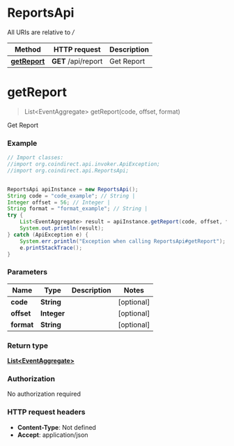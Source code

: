 # ReportsApi

All URIs are relative to */*

Method | HTTP request | Description
------------- | ------------- | -------------
[**getReport**](ReportsApi.md#getReport) | **GET** /api/report | Get Report

<a name="getReport"></a>
# **getReport**
> List&lt;EventAggregate&gt; getReport(code, offset, format)

Get Report

### Example
```java
// Import classes:
//import org.coindirect.api.invoker.ApiException;
//import org.coindirect.api.ReportsApi;


ReportsApi apiInstance = new ReportsApi();
String code = "code_example"; // String | 
Integer offset = 56; // Integer | 
String format = "format_example"; // String | 
try {
    List<EventAggregate> result = apiInstance.getReport(code, offset, format);
    System.out.println(result);
} catch (ApiException e) {
    System.err.println("Exception when calling ReportsApi#getReport");
    e.printStackTrace();
}
```

### Parameters

Name | Type | Description  | Notes
------------- | ------------- | ------------- | -------------
 **code** | **String**|  | [optional]
 **offset** | **Integer**|  | [optional]
 **format** | **String**|  | [optional]

### Return type

[**List&lt;EventAggregate&gt;**](EventAggregate.md)

### Authorization

No authorization required

### HTTP request headers

 - **Content-Type**: Not defined
 - **Accept**: application/json

